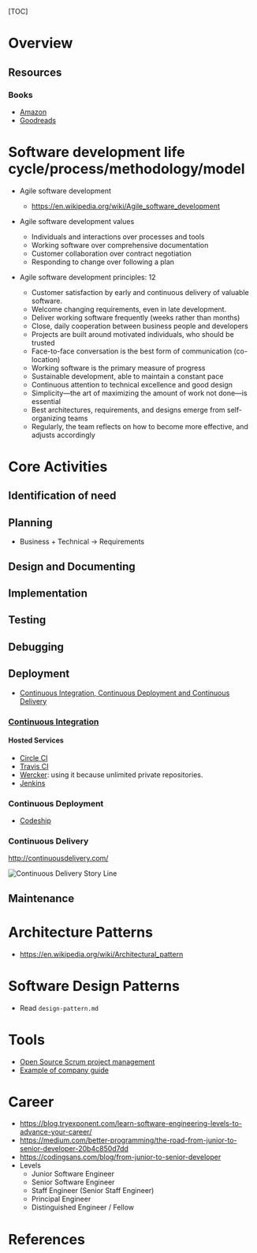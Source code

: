 [TOC]

# Overview

## Resources

### Books

- [Amazon][amazon]
- [Goodreads][read]

# Software development life cycle/process/methodology/model

- Agile software development
    + https://en.wikipedia.org/wiki/Agile_software_development

- Agile software development values
    + Individuals and interactions over processes and tools
    + Working software over comprehensive documentation
    + Customer collaboration over contract negotiation
    + Responding to change over following a plan
- Agile software development principles: 12
    + Customer satisfaction by early and continuous delivery of valuable software.
    + Welcome changing requirements, even in late development.
    + Deliver working software frequently (weeks rather than months)
    + Close, daily cooperation between business people and developers
    + Projects are built around motivated individuals, who should be trusted
    + Face-to-face conversation is the best form of communication (co-location)
    + Working software is the primary measure of progress
    + Sustainable development, able to maintain a constant pace
    + Continuous attention to technical excellence and good design
    + Simplicity—the art of maximizing the amount of work not done—is essential
    + Best architectures, requirements, and designs emerge from self-organizing teams
    + Regularly, the team reflects on how to become more effective, and adjusts accordingly

# Core Activities

## Identification of need

## Planning

- Business + Technical -> Requirements

## Design and Documenting

## Implementation

## Testing

## Debugging

## Deployment

- [Continuous Integration, Continuous Deployment and Continuous Delivery](http://stackoverflow.com/questions/28608015/continuous-integration-vs-continuous-delivery-vs-continuous-deployment)

### [Continuous Integration](http://martinfowler.com/articles/continuousIntegration.html)

#### Hosted Services

- [Circle CI](https://circleci.com/)
- [Travis CI](https://travis-ci.org/)
- [Wercker](http://wercker.com/): using it because unlimited private repositories.
- [Jenkins](https://jenkins.io/)

### Continuous Deployment

- [Codeship](https://codeship.com/)

### Continuous Delivery

http://continuousdelivery.com/

![Continuous Delivery Story Line](../graphic/software/continuous-delivery-storyline.png)

## Maintenance

# Architecture Patterns

- https://en.wikipedia.org/wiki/Architectural_pattern

# Software Design Patterns

- Read `design-pattern.md`

# Tools
- [Open Source Scrum project management](https://github.com/taigaio)
- [Example of company guide](https://github.com/thoughtbot/guides)

# Career

- https://blog.tryexponent.com/learn-software-engineering-levels-to-advance-your-career/
- https://medium.com/better-programming/the-road-from-junior-to-senior-developer-20b4c850d7dd
- https://codingsans.com/blog/from-junior-to-senior-developer
- Levels
    + Junior Software Engineer
    + Senior Software Engineer
    + Staff Engineer (Senior Staff Engineer)
    + Principal Engineer
    + Distinguished Engineer / Fellow

# References

[wiki]: https://en.wikipedia.org/wiki/Software_development
[processes]: https://en.wikipedia.org/wiki/Software_development_process
[amazon]: https://www.amazon.com/Software-Development-Design-Programming-Books/b?ie=UTF8&node=4016
[read]: https://www.goodreads.com/shelf/show/software-development
